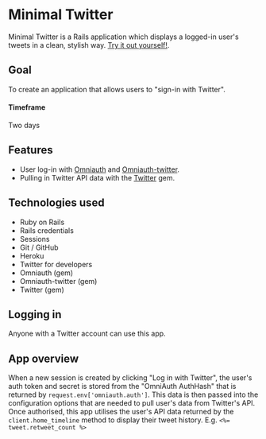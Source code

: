 # Minimal Twitter
Minimal Twitter is a Rails application which displays a logged-in user's tweets in a clean, stylish way. [Try it out yourself!](https://obscure-cove-69098.herokuapp.com/).

## Goal
To create an application that allows users to "sign-in with Twitter".  

#### Timeframe
Two days

## Features
- User log-in with [Omniauth](https://github.com/omniauth/omniauth) and [Omniauth-twitter](https://github.com/arunagw/omniauth-twitter).
- Pulling in Twitter API data with the [Twitter](https://github.com/sferik/twitter) gem.

## Technologies used
- Ruby on Rails
- Rails credentials
- Sessions
- Git / GitHub
- Heroku
- Twitter for developers
- Omniauth (gem)
- Omniauth-twitter (gem)
- Twitter (gem)

## Logging in
Anyone with a Twitter account can use this app.

## App overview
When a new session is created by clicking "Log in with Twitter", the user's auth token and secret is stored from the "OmniAuth AuthHash" that is returned by `request.env['omniauth.auth']`. This data is then passed into the configuration options that are needed to pull user's data from Twitter's API. Once authorised, this app utilises the user's API data returned by the `client.home_timeline` method to display their tweet history. E.g. `<%= tweet.retweet_count %>`
